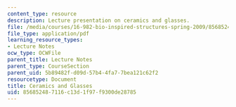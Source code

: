```yaml
---
content_type: resource
description: Lecture presentation on ceramics and glasses.
file: /media/courses/16-982-bio-inspired-structures-spring-2009/856852487116c13d1f97f9300de28785_MIT16_982s09_lec07.pdf
file_type: application/pdf
learning_resource_types:
- Lecture Notes
ocw_type: OCWFile
parent_title: Lecture Notes
parent_type: CourseSection
parent_uid: 5b89482f-d09d-57b4-4fa7-7bea121c62f2
resourcetype: Document
title: Ceramics and Glasses
uid: 85685248-7116-c13d-1f97-f9300de28785
---
```

